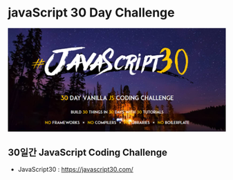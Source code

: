 # javaScript 30 Day Challenge

![image-20201130011809946](README.assets/image-20201130011809946.png)



## 30일간 JavaScript Coding Challenge

- JavaScript30 : https://javascript30.com/

